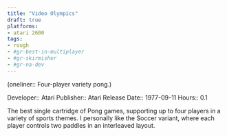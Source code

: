 ```yaml
---
title: "Video Olympics"
draft: true
platforms:
- atari 2600
tags:
- rough
- #gr-best-in-multiplayer 
- #gr-skirmisher 
- #gr-na-dev 
---
```


(oneliner:: Four-player variety pong.)

Developer:: Atari
Publisher:: Atari
Release Date:: 1977-09-11
Hours:: 0.1

The best single cartridge of Pong games, supporting up to four players in a variety of sports themes. I personally like the Soccer variant, where each player controls two paddles in an interleaved layout.